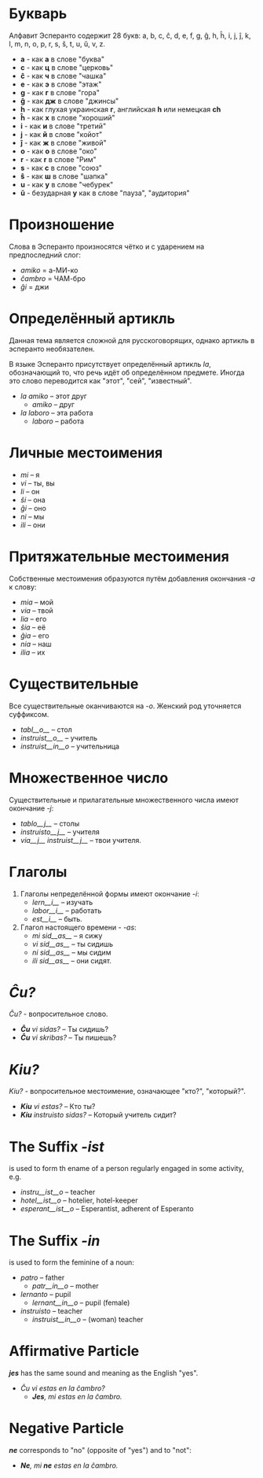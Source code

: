 # Букварь

Алфавит Эсперанто содержит 28 букв: a, b, c, ĉ, d, e, f, g, ĝ, h, ĥ, i, j, ĵ, k, l, m, n, o, p, r, s, ŝ, t, u, ŭ, v, z.

- __a__ - как **а** в слове "буква"
- __c__ - как **ц** в слове "церковь"
- __ĉ__ - как **ч** в слове "чашка"
- __e__ - как **э** в слове "этаж"
- __g__ - как **г** в слове "гора"
- __ĝ__ - как **дж** в слове "джинсы"
- __h__ - как глухая украинская **г**, английская **h** или немецкая **ch**
- __ĥ__ - как **х** в слове "хороший"
- __i__ - как **и** в слове "третий"
- __j__ - как **й** в слове "койот"
- __ĵ__ - как **ж** в слове "живой"
- __o__ - как **о** в слове "око"
- __r__ - как **r** в слове "Рим"
- __s__ - как **с** в слове "союз"
- __ŝ__ - как **ш** в слове "шапка"
- __u__ - как **у** в слове "чебурек"
- __ŭ__ - безударная **у** как в слове "пауза", "аудитория"


# Произношение

Слова в Эсперанто произносятся чётко и с ударением на предпоследний слог:

- *amiko* = а-МИ-ко
- *ĉambro* = ЧАМ-бро
- *ĝi* = джи

# Определённый артикль

Данная тема является сложной для русскоговорящих, однако артикль в эсперанто необязателен.

В языке Эсперанто присутствует определённый артикль *la*, обозначающий то, что речь идёт об определённом предмете. Иногда это слово переводится как "этот", "сей", "известный".

- *la amiko* – этот друг
  - *amiko* – друг
- *la laboro* – эта работа
  - *laboro* – работа

# Личные местоимения

- *mi* – я
- *vi* – ты, вы
- *li* – он
- *ŝi* – она
- *ĝi* – оно
- *ni* – мы
- *ili* – они

# Притяжательные местоимения

Собственные местоимения образуются путём добавления окончания *-a* к слову:

- *mia* – мой
- *via* – твой
- *lia* – его
- *ŝia* – её
- *ĝia* – его
- *nia* – наш
- *ilia* – их

# Существительные

Все существительные оканчиваются на *-o*. Женский род уточняется суффиксом.

- *tabl__o__* – стол
- *instruist__o__* – учитель
- *instruist__in__o* – учительница

# Множественное число

Существительные и прилагательные множественного числа имеют окончание *-j*:

- *tablo__j__* – столы
- *instruisto__j__* – учителя
- *via__j__ instruist__j__* – твои учителя.

# Глаголы

1. Глаголы непределённой формы имеют окончание *-i*:
   - *lern__i__* – изучать
   - *labor__i__* – работать
   - *est__i__* – быть.
2. Глагол настоящего времени - *-as*:
   - *mi sid__as__* – я сижу
   - *vi sid__as__* – ты сидишь
   - *ni sid__as__* – мы сидим
   - *ili sid__as__* – они сидят.

# *Ĉu?*

*Ĉu?* - вопросительное слово.

- *__Ĉu__ vi sidas?* – Ты сидишь?
- *__Ĉu__ vi skribas?* – Ты пишешь?

# *Kiu?*

*Kiu?* - вопросительное местоимение, означающее "кто?", "который?".

- *__Kiu__ vi estas?* – Кто ты?
- *__Kiu__ instruisto sidas?* – Который учитель сидит?


# The Suffix *-ist*

is used to form th ename of a person regularly engaged in some activity, e.g.


- *instru__ist__o* – teacher
- *hotel__ist__o* – hotelier, hotel-keeper
- *esperant__ist__o* – Esperantist, adherent of Esperanto


# The Suffix *-in*

is used to form the feminine of a noun:

- *patro* – father
    - *patr__in__o* – mother
- *lernanto* – pupil
    - *lernant__in__o* – pupil (female)
- *instruisto* – teacher
    - *instruist__in__o* – (woman) teacher

# Affirmative Particle

*__jes__* has the same sound and meaning as the English "yes".

- *Ĉu vi estas en la ĉambro?* 
  - *__Jes__, mi estas en la ĉambro.* 

# Negative Particle

*__ne__* corresponds to "no" (opposite of "yes") and to "not":

- *__Ne__, mi __ne__ estas en la ĉambro.* 
